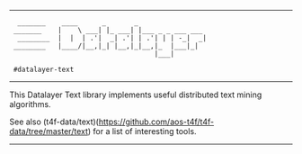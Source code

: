 -------------------------------------------------------------------------------
```
  _______    ____      _       _                 
 _______    |    \ ___| |_ ___| |___ _ _ ___ ___ 
  ________  |  |  | .'|  _| .'| | .'| | | -_|  _|
 ________   |____/|__,|_| |__,|_|__,|_  |___|_|  
                                    |___|        

 #datalayer-text
```
-------------------------------------------------------------------------------

This Datalayer Text library implements useful distributed text mining algorithms.

See also (t4f-data/text)(https://github.com/aos-t4f/t4f-data/tree/master/text) 
for a list of interesting tools.

-------------------------------------------------------------------------------
